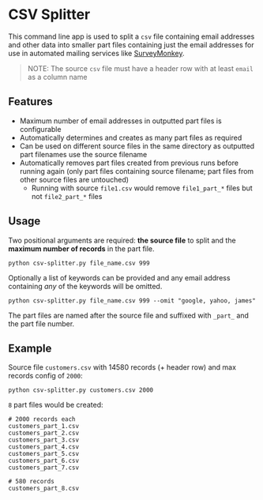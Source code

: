 # CSV Splitter
This command line app is used to split a `csv` file containing email addresses and other data into smaller part files containing just the email addresses for use in automated mailing services like [SurveyMonkey](https://www.surveymonkey.com/).

> NOTE: The source `csv` file must have a header row with at least `email` as a column name

## Features
- Maximum number of email addresses in outputted part files is configurable
- Automatically determines and creates as many part files as required
- Can be used on different source files in the same directory as outputted part filenames use the source filename
- Automatically removes part files created from previous runs before running again (only part files containing source filename; part files from other source files are untouched)
    - Running with source `file1.csv` would remove `file1_part_*` files but not `file2_part_*` files

## Usage
Two positional arguments are required: **the source file** to split and the **maximum number of records** in the part file.

`python csv-splitter.py file_name.csv 999`

Optionally a list of keywords can be provided and any email address containing *any* of the keywords will be omitted.

`python csv-splitter.py file_name.csv 999 --omit "google, yahoo, james"`

The part files are named after the source file and suffixed with `_part_` and the part file number.

## Example
Source file `customers.csv` with 14580 records (+ header row) and max records config of `2000`:

`python csv-splitter.py customers.csv 2000`

`8` part files would be created:
```
# 2000 records each
customers_part_1.csv
customers_part_2.csv
customers_part_3.csv
customers_part_4.csv
customers_part_5.csv
customers_part_6.csv
customers_part_7.csv

# 580 records
customers_part_8.csv
```

